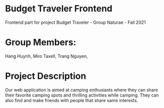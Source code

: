 # Budget Traveler Frontend

Frontend part for project Budget Traveler - Group Naturae - Fall 2021 

# Group Members:

Hang Huynh,
Miro Taxell, 
Trang Nguyen,

# Project Description

Our web application is aimed at camping enthusiasts where they can share their favorite camping spots and thrilling activities while camping. They can also find and make friends with people that share same interests.
